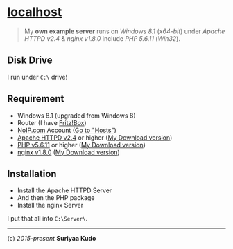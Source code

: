 [localhost](http://localhost)
=========

  > My **own example server** runs on *Windows 8.1* (*x64-bit*) under *Apache HTTPD v2.4* & *nginx v1.8.0* include *PHP 5.6.11* (*Win32*).

## Disk Drive
I run under `C:\` drive!

## Requirement
* Windows 8.1 (upgraded from Windows 8)
* Router (I have [Fritz!Box](https://fritz.box))
* [NoIP.com](https://www.noip.com/) Account ([Go to "Hosts"](https://www.noip.com/members/dns/))
* [Apache HTTPD v2.4](http://www.apachelounge.com/download/) or higher ([My Download version](http://www.apachelounge.com/download/VC14/binaries/httpd-2.4.16-win32-VC14.zip))
* [PHP v5.6.11](http://windows.php.net/download/) or higher ([My Download version](http://windows.php.net/downloads/releases/php-5.6.11-Win32-VC11-x86.zip))
* [nginx v1.8.0](https://nginx.org/) ([My Download version](http://nginx.org/download/nginx-1.8.0.zip))


## Installation
* Install the Apache HTTPD Server
* And then the PHP package
* Install the nginx Server

I put that all into `C:\Server\`.


----
(c) *2015-present* **Suriyaa Kudo**
